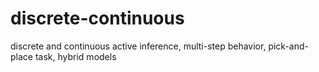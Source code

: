 # discrete-continuous
discrete and continuous active inference, multi-step behavior, pick-and-place task, hybrid models
